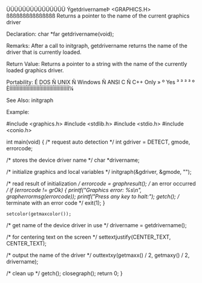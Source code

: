  ÜÜÜÜÜÜÜÜÜÜÜÜÜÜÜ
 ÝgetdrivernameÞ                 <GRAPHICS.H>
 ßßßßßßßßßßßßßßß
 Returns a pointer to the name of the current graphics driver

 Declaration:  char *far getdrivername(void);

 Remarks:
After a call to initgraph, getdrivername returns the name of the driver that
is currently loaded.

 Return Value:
Returns a pointer to a string with the name of the currently loaded graphics
driver.

 Portability:
 É DOS Ñ UNIX Ñ Windows Ñ ANSI C Ñ C++ Only »
 º Yes ³      ³         ³        ³          º
 ÈÍÍÍÍÍÏÍÍÍÍÍÍÏÍÍÍÍÍÍÍÍÍÏÍÍÍÍÍÍÍÍÏÍÍÍÍÍÍÍÍÍÍ¼

 See Also:
  initgraph

 Example:

 #include <graphics.h>
 #include <stdlib.h>
 #include <stdio.h>
 #include <conio.h>

 int main(void)
 {
 /* request auto detection */
    int gdriver = DETECT, gmode, errorcode;

 /* stores the device driver name */
    char *drivername;

 /* initialize graphics and local variables */
    initgraph(&gdriver, &gmode, "");

 /* read result of initialization */
    errorcode = graphresult();
 /* an error occurred */
    if (errorcode != grOk)
    {
       printf("Graphics error: %s\n", grapherrormsg(errorcode));
       printf("Press any key to halt:");
       getch();
 /* terminate with an error code */
       exit(1);
    }

    setcolor(getmaxcolor());

 /* get name of the device driver in use */
    drivername = getdrivername();

 /* for centering text on the screen */
    settextjustify(CENTER_TEXT, CENTER_TEXT);

 /* output the name of the driver */
    outtextxy(getmaxx() / 2, getmaxy() / 2,
              drivername);

 /* clean up */
    getch();
    closegraph();
    return 0;
 }

